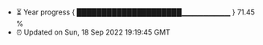 - ⏳ Year progress { █████████████████████▁▁▁▁▁▁▁▁▁ } 71.45 %
- ⏰ Updated on Sun, 18 Sep 2022 19:19:45 GMT

